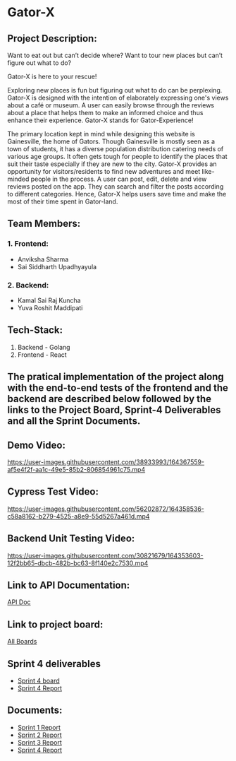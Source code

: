 # Gator-X

## Project Description:
Want to eat out but can’t decide where? Want to tour new places but can’t figure out what to do?

Gator-X is here to your rescue!

Exploring new places is fun but figuring out what to do can be perplexing. Gator-X is designed with the intention of elaborately expressing one's views about a café or museum. A user can easily browse through the reviews about a place that helps them to make an informed choice and thus enhance their experience. Gator-X stands for Gator-Experience! 

The primary location kept in mind while designing this website is Gainesville, the home of Gators. Though Gainesville is mostly seen as a town of students, it has a diverse population distribution catering needs of various age groups. It often gets tough for people to identify the places that suit their taste especially if they are new to the city. Gator-X provides an opportunity for visitors/residents to find new adventures and meet like-minded people in the process. A user can post, edit, delete and view reviews posted on the app. They can search and filter the posts according to different categories. Hence, Gator-X helps users save time and make the most of their time spent in Gator-land.

## Team Members:
### 1. Frontend:
* Anviksha Sharma
* Sai Siddharth Upadhyayula
### 2. Backend:
* Kamal Sai Raj Kuncha 
* Yuva Roshit Maddipati 

## Tech-Stack:
1. Backend - Golang
2. Frontend - React

## The pratical implementation of the project along with the end-to-end tests of the frontend and the backend are described below followed by the links to the Project Board, Sprint-4 Deliverables and all the Sprint Documents.

## Demo Video:



https://user-images.githubusercontent.com/38933993/164367559-af5e4f2f-aa1c-49e5-85b2-806854961c75.mp4



## Cypress Test Video:


https://user-images.githubusercontent.com/56202872/164358536-c58a8162-b279-4525-a8e9-55d5267a461d.mp4


## Backend Unit Testing Video:
https://user-images.githubusercontent.com/30821679/164353603-12f2bb65-dbcb-482b-bc63-8f140e2c7530.mp4

## Link to API Documentation:
[API Doc](https://github.com/kamalsairajk/Gator-X/blob/main/backend/API%20Doc.MD)

## Link to project board: 
[All Boards](https://github.com/kamalsairajk/Gator-X/projects)


## Sprint 4 deliverables 
* [Sprint 4 board](https://github.com/kamalsairajk/Gator-X/projects/4)
* [Sprint 4 Report](https://github.com/kamalsairajk/Gator-X/blob/main/Sprint-4.md)

## Documents:

* [Sprint 1 Report](https://github.com/kamalsairajk/Gator-X/blob/main/Sprint-1.md)
* [Sprint 2 Report](https://github.com/kamalsairajk/Gator-X/blob/main/Sprint-2.md)
* [Sprint 3 Report](https://github.com/kamalsairajk/Gator-X/blob/main/Sprint-3.md)
* [Sprint 4 Report](https://github.com/kamalsairajk/Gator-X/blob/main/Sprint-4.md)
